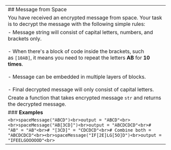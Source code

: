 |   |
|---|
|## Message from Space|
|You have received an encrypted message from space. Your task is to decrypt the message with the following simple rules:|
|- Message string will consist of capital letters, numbers, and brackets only.<br>    <br>- When there's a block of code inside the brackets, such as `[10AB]`, it means you need to repeat the letters **AB** for **10 times**.<br>    <br>- Message can be embedded in multiple layers of blocks.<br>    <br>- Final decrypted message will only consist of capital letters.|
|Create a function that takes encrypted message `str` and returns the decrypted message.|
|### **Examples**|
|```<br>spaceMessage("ABCD")<br>output = "ABCD"<br><br>spaceMessage("AB[3CD]")<br>output = "ABCDCDCD"<br># "AB" = "AB"<br># "[3CD]" = "CDCDCD"<br># Combine both = "ABCDCDCD"<br><br>spaceMessage("IF[2E]LG[5O]D")<br>output = "IFEELGOOOOOD"<br>```|